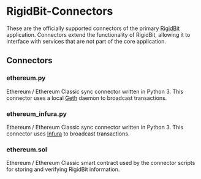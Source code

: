 # RigidBit-Connectors

These are the officially supported connectors of the primary [RigidBit](https://github.com/RigidBit/RigidBit) application. Connectors extend the functionality of RigidBit, allowing it to interface with services that are not part of the core application.

## Connectors

### ethereum.py

Ethereum / Ethereum Classic sync connector written in Python 3. This connector uses a local [Geth](https://geth.ethereum.org/) daemon to broadcast transactions.

### ethereum_infura.py

Ethereum / Ethereum Classic sync connector written in Python 3. This connector uses [Infura](https://infura.io/) to broadcast transactions.

### ethereum.sol

Ethereum / Ethereum Classic smart contract used by the connector scripts for storing and verifying RigidBit information.
